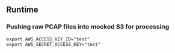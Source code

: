 
## Runtime

### Pushing raw PCAP files into mocked S3 for processing



```
export AWS_ACCESS_KEY_ID="test"
export AWS_SECRET_ACCESS_KEY="test"
```